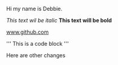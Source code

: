 Hi my name is Debbie.

*This text wil be italic*
**This text will be bold**

www.github.com

'''
This is a code block
'''


Here are other changes